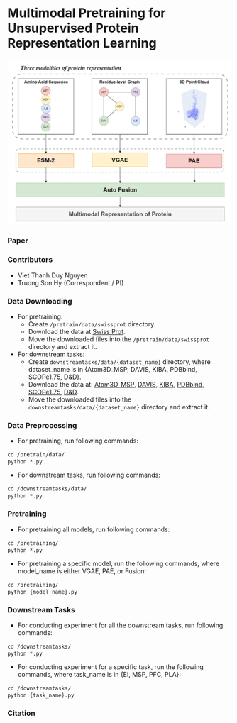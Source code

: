# Multimodal Pretraining for Unsupervised Protein Representation Learning

![framework](./figures/framework.png)

### Paper

### Contributors
* Viet Thanh Duy Nguyen
* Truong Son Hy (Correspondent / PI)

### Data Downloading
* For pretraining:
    * Create ```/pretrain/data/swissprot``` directory.
    * Download the data at [Swiss Prot](https://ftp.ebi.ac.uk/pub/databases/alphafold/latest/swissprot_pdb_v4.tar).
    * Move the downloaded files into the ```/pretrain/data/swissprot``` directory and extract it.
* For downstream tasks:
    * Create ```downstreamtasks/data/{dataset_name}``` directory, where dataset_name is in {Atom3D_MSP, DAVIS, KIBA, PDBbind, SCOPe1.75, D&D}.
    * Download the data at: [Atom3D_MSP](https://zenodo.org/records/4962515/files/MSP-split-by-sequence-identity-30.tar.gz), [DAVIS](),
    [KIBA](), [PDBbind](), [SCOPe1.75](https://drive.google.com/uc?export=download&id=1chZAkaZlEBaOcjHQ3OUOdiKZqIn36qar), [D&D](https://drive.google.com/uc?export=download&id=1KTs5cUYhG60C6WagFp4Pg8xeMgvbLfhB).
    * Move the downloaded files into the ```downstreamtasks/data/{dataset_name}``` directory and extract it.

### Data Preprocessing
* For pretraining, run following commands:
```
cd /pretrain/data/
python *.py
```
* For downstream tasks, run following commands:
```
cd /downstreamtasks/data/
python *.py
```
### Pretraining
* For pretraining all models, run following commands:
```
cd /pretraining/
python *.py
```
* For pretraining a specific model, run the following commands, where model_name is either VGAE, PAE, or Fusion:
```
cd /pretraining/
python {model_name}.py
```
### Downstream Tasks
* For conducting experiment for all the downstream tasks, run following commands:
```
cd /downstreamtasks/
python *.py
```
* For conducting experiment for a specific task, run the following commands, where task_name is in {EI, MSP, PFC, PLA}:
```
cd /downstreamtasks/
python {task_name}.py
```
### Citation